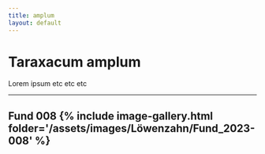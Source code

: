 ```yaml
---
title: amplum
layout: default
---
```

# Taraxacum amplum

Lorem ipsum etc etc etc

---
Fund 008
{% include image-gallery.html folder='/assets/images/Löwenzahn/Fund_2023-008' %}
---